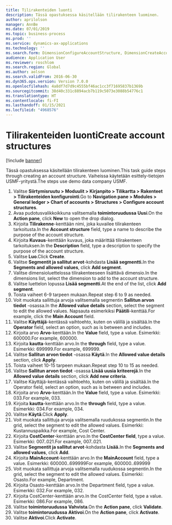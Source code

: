 ```yaml
---
title: Tilirakenteiden luonti
description: Tässä opastuksessa käsitellään tilirakenteen luominen.
author: aprilolson
manager: AnnBe
ms.date: 07/01/2019
ms.topic: business-process
ms.prod: ''
ms.service: dynamics-ax-applications
ms.technology: ''
ms.search.form: DimensionConfigureAccountStructure, DimensionCreateAccountStructure, DimensionHierarchyAddLevel, DimensionHierarchyConstraintActivate
audience: Application User
ms.reviewer: roschlom
ms.search.region: Global
ms.author: aolson
ms.search.validFrom: 2016-06-30
ms.dyn365.ops.version: Version 7.0.0
ms.openlocfilehash: 4a8df7d7d9c4555bf46ac1cc3f71695837b1369b
ms.sourcegitcommit: 38d40c331c8894acb7b119c5073e3088b54776c1
ms.translationtype: HT
ms.contentlocale: fi-FI
ms.lasthandoff: 01/15/2021
ms.locfileid: "4968576"
---
```

# <a name="create-account-structures"></a><span data-ttu-id="29055-103">Tilirakenteiden luonti</span><span class="sxs-lookup"><span data-stu-id="29055-103">Create account structures</span></span>

[!include [banner](../../includes/banner.md)]

<span data-ttu-id="29055-104">Tässä opastuksessa käsitellään tilirakenteen luominen.</span><span class="sxs-lookup"><span data-stu-id="29055-104">This task guide steps through creating an account structure.</span></span> <span data-ttu-id="29055-105">Vaiheissa käytetään esittely-tietojen USMF-yritystä.</span><span class="sxs-lookup"><span data-stu-id="29055-105">The steps use demo data company USMF.</span></span>

1. <span data-ttu-id="29055-106">Valitse **Siirtymisruutu > Moduulit > Kirjanpito > Tilikartta > Rakenteet > Tilirakenteiden konfigurointi**.</span><span class="sxs-lookup"><span data-stu-id="29055-106">Go to **Navigation pane > Modules > General ledger > Chart of accounts > Structures > Configure account structures**.</span></span>
2. <span data-ttu-id="29055-107">Avaa pudotusvalikkoikkuna valitsemalla **toimintoruudussa** **Uusi**.</span><span class="sxs-lookup"><span data-stu-id="29055-107">On the **Action pane**, click **New** to open the drop dialog.</span></span>
3. <span data-ttu-id="29055-108">Kirjoita **Tilirakenne**-kenttään nimi, joka kuvailee tilirakenteen tarkoitusta.</span><span class="sxs-lookup"><span data-stu-id="29055-108">In the **Account structure** field, type a name to describe the purpose of the account structure.</span></span>
4. <span data-ttu-id="29055-109">Kirjoita **Kuvaus**-kenttään kuvaus, joka määrittää tilirakenteen tarkoituksen.</span><span class="sxs-lookup"><span data-stu-id="29055-109">In the **Description** field, type a description to specify the purpose of the account structure.</span></span>
5. <span data-ttu-id="29055-110">Valitse **Luo**.</span><span class="sxs-lookup"><span data-stu-id="29055-110">Click **Create**.</span></span>
6. <span data-ttu-id="29055-111">Valitse **Segmentit ja sallitut arvot**-kohdasta **Lisää segmentti.**</span><span class="sxs-lookup"><span data-stu-id="29055-111">In the **Segments and allowed values**, click **Add segment**.</span></span>
7. <span data-ttu-id="29055-112">Valitse dimensioluettelossa tilirakenteeseen lisättävä dimensio.</span><span class="sxs-lookup"><span data-stu-id="29055-112">In the dimensions list, select the dimension to add to the account structure.</span></span>
8. <span data-ttu-id="29055-113">Valitse luettelon lopussa **Lisää segmentti**.</span><span class="sxs-lookup"><span data-stu-id="29055-113">At the end of the list, click **Add segment**.</span></span>
9. <span data-ttu-id="29055-114">Toista vaiheet 6-9 tarpeen mukaan.</span><span class="sxs-lookup"><span data-stu-id="29055-114">Repeat step 6 to 9 as needed.</span></span>
10. <span data-ttu-id="29055-115">Voit muokata sallittuja arvoja valitsemalla segmentin **Sallitun arvon tiedot** -osassa.</span><span class="sxs-lookup"><span data-stu-id="29055-115">In the **Allowed value details** section, select the segment to edit the allowed values.</span></span>
    <span data-ttu-id="29055-116">Napsauta esimerkiksi **Päätili**-kenttää.</span><span class="sxs-lookup"><span data-stu-id="29055-116">For example, click the **Main Account** field.</span></span>  
11. <span data-ttu-id="29055-117">Valitse **Käyttäjä**-kentässä vaihtoehto, kuten on välillä ja sisältää.</span><span class="sxs-lookup"><span data-stu-id="29055-117">In the **Operator** field, select an option, such as is between and includes.</span></span>
12. <span data-ttu-id="29055-118">Kirjoita arvo **Arvo**-kenttään.</span><span class="sxs-lookup"><span data-stu-id="29055-118">In the **Value** field, type a value.</span></span> <span data-ttu-id="29055-119">Esimerkki: 600000.</span><span class="sxs-lookup"><span data-stu-id="29055-119">For example, 600000.</span></span>  
13. <span data-ttu-id="29055-120">Kirjoita **kautta**-kenttään arvo.</span><span class="sxs-lookup"><span data-stu-id="29055-120">In the **through** field, type a value.</span></span> <span data-ttu-id="29055-121">Esimerkki: 699999.</span><span class="sxs-lookup"><span data-stu-id="29055-121">For example, 699999.</span></span>  
14. <span data-ttu-id="29055-122">Valitse **Sallitun arvon tiedot** -osassa **Käytä**.</span><span class="sxs-lookup"><span data-stu-id="29055-122">In the **Allowed value details** section, click **Apply**.</span></span>
15. <span data-ttu-id="29055-123">Toista vaiheet 10-15 tarpeen mukaan.</span><span class="sxs-lookup"><span data-stu-id="29055-123">Repeat step 10 to 15 as needed.</span></span>  
16. <span data-ttu-id="29055-124">Valitse **Sallitun arvon tiedot** -osassa **Lisää uusia kriteerejä**.</span><span class="sxs-lookup"><span data-stu-id="29055-124">In the **Allowed value details** section, click **Add new criteria**.</span></span>
17. <span data-ttu-id="29055-125">Valitse Käyttäjä-kentässä vaihtoehto, kuten on välillä ja sisältää.</span><span class="sxs-lookup"><span data-stu-id="29055-125">In the Operator field, select an option, such as is between and includes.</span></span>
18. <span data-ttu-id="29055-126">Kirjoita arvo **Arvo**-kenttään.</span><span class="sxs-lookup"><span data-stu-id="29055-126">In the **Value** field, type a value.</span></span> <span data-ttu-id="29055-127">Esimerkki: 033.</span><span class="sxs-lookup"><span data-stu-id="29055-127">For example, 033.</span></span>  
19. <span data-ttu-id="29055-128">Kirjoita **kautta**-kenttään arvo.</span><span class="sxs-lookup"><span data-stu-id="29055-128">In the **through** field, type a value.</span></span> <span data-ttu-id="29055-129">Esimerkki: 034.</span><span class="sxs-lookup"><span data-stu-id="29055-129">For example, 034.</span></span>  
20. <span data-ttu-id="29055-130">Valitse **Käytä**.</span><span class="sxs-lookup"><span data-stu-id="29055-130">Click **Apply**.</span></span>
21. <span data-ttu-id="29055-131">Voit muokata sallittuja arvoja valitsemalla ruudukossa segmentin.</span><span class="sxs-lookup"><span data-stu-id="29055-131">In the grid, select the segment to edit the allowed values.</span></span> <span data-ttu-id="29055-132">Esimerkki: Kustannuspaikka.</span><span class="sxs-lookup"><span data-stu-id="29055-132">For example, Cost Center.</span></span>  
22. <span data-ttu-id="29055-133">Kirjoita **CostCenter**-kenttään arvo.</span><span class="sxs-lookup"><span data-stu-id="29055-133">In the **CostCenter field**, type a value.</span></span> <span data-ttu-id="29055-134">Esimerkki: 007..021.</span><span class="sxs-lookup"><span data-stu-id="29055-134">For example, 007..021.</span></span>  
23. <span data-ttu-id="29055-135">Valitse **Segmentit ja sallitut arvot**-kohdasta **Lisää.**</span><span class="sxs-lookup"><span data-stu-id="29055-135">In the **Segments and allowed values**, click **Add**.</span></span>
24. <span data-ttu-id="29055-136">Kirjoita **MainAccount**-kenttään arvo.</span><span class="sxs-lookup"><span data-stu-id="29055-136">In the **MainAccount** field, type a value.</span></span> <span data-ttu-id="29055-137">Esimerkki: 600000..699999</span><span class="sxs-lookup"><span data-stu-id="29055-137">For example, 600000..699999</span></span>  
25. <span data-ttu-id="29055-138">Voit muokata sallittuja arvoja valitsemalla ruudukossa segmentin.</span><span class="sxs-lookup"><span data-stu-id="29055-138">In the grid, select the segment to edit the allowed values.</span></span> <span data-ttu-id="29055-139">Esimerkki: Osasto.</span><span class="sxs-lookup"><span data-stu-id="29055-139">For example, Department.</span></span>  
26. <span data-ttu-id="29055-140">Kirjoita Osasto-kenttään arvo.</span><span class="sxs-lookup"><span data-stu-id="29055-140">In the Department field, type a value.</span></span> <span data-ttu-id="29055-141">Esimerkki: 032.</span><span class="sxs-lookup"><span data-stu-id="29055-141">For example, 032.</span></span>  
27. <span data-ttu-id="29055-142">Kirjoita CostCenter-kenttään arvo.</span><span class="sxs-lookup"><span data-stu-id="29055-142">In the CostCenter field, type a value.</span></span> <span data-ttu-id="29055-143">Esimerkki: 086.</span><span class="sxs-lookup"><span data-stu-id="29055-143">For example, 086.</span></span>  
28. <span data-ttu-id="29055-144">Valitse **toimintoruudussa** **Vahvista**.</span><span class="sxs-lookup"><span data-stu-id="29055-144">On the **Action pane**, click **Validate**.</span></span>
29. <span data-ttu-id="29055-145">Valitse **toimintoruudussa** **Aktivoi**.</span><span class="sxs-lookup"><span data-stu-id="29055-145">On the **Action pane**, click **Activate**.</span></span>
30. <span data-ttu-id="29055-146">Valitse **Aktivoi**.</span><span class="sxs-lookup"><span data-stu-id="29055-146">Click **Activate**.</span></span>

